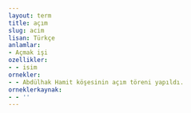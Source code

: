 ```yaml
---
layout: term
title: açım
slug: acim
lisan: Türkçe
anlamlar:
- Açmak işi
ozellikler:
- - isim
ornekler:
- - Abdülhak Hamit köşesinin açım töreni yapıldı.
orneklerkaynak:
- - ''
---
```

